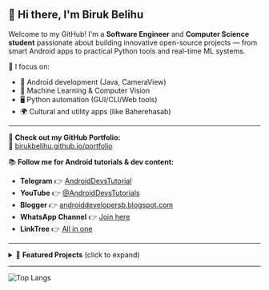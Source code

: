 ## 👋 Hi there, I'm Biruk Belihu

Welcome to my GitHub! I'm a **Software Engineer** and **Computer Science student** passionate about building innovative open-source projects — from smart Android apps to practical Python tools and real-time ML systems.

🎯 I focus on:
- 📱 Android development (Java, CameraView)
- 🧠 Machine Learning & Computer Vision
- 🖥️ Python automation (GUI/CLI/Web tools)
- 🌍 Cultural and utility apps (like Baherehasab)

---

📌 **Check out my GitHub Portfolio:**  
🔗 [birukbelihu.github.io/portfolio](https://birukbelihu.github.io/portfolio/)

📚 **Follow me for Android tutorials & dev content:**
- **Telegram** 👉 [AndroidDevsTutorial](https://t.me/androiddevstutorial)
- **YouTube** 👉 [@AndroidDevsTutorials](https://youtube.com/@AndroidDevsTutorials)
- **Blogger** 👉 [androiddevelopersb.blogspot.com](https://androiddevelopersb.blogspot.com)
- **WhatsApp Channel** 👉 [Join here](https://whatsapp.com/channel/0029VaXEKtjJ3jv1OrvgOA3K)
- **LinkTree** 👉 [All in one](https://linktr.ee/androiddeveloperspage)

---

<details>
<summary>📂 <strong>Featured Projects</strong> (click to expand)</summary>

### 🔶 Baherehasab (ባሕረ ሓሳብ) Android App  
A modern Ethiopian calendar with religious holidays and fasting periods.  
[![View on GitHub](https://img.shields.io/badge/Repo-Link-blue?logo=github)](https://github.com/birukbelihu/BahereHasab)

---

### 🟩 pynum2words  
Multilingual number-to-words and words-to-number converter in Python.  
[![PyPI](https://img.shields.io/pypi/v/pynum2words?color=brightgreen&logo=pypi)](https://pypi.org/project/pynum2words)  
[![View on GitHub](https://img.shields.io/badge/Repo-Link-blue?logo=github)](https://github.com/birukbelihu/pynum2words)

---

### 🎨 Image Background Remover  
Remove image backgrounds with Python using CLI, GUI (CustomTkinter), and web UI.  
[![View on GitHub](https://img.shields.io/badge/Repo-Link-blue?logo=github)](https://github.com/birukbelihu/ImageBackgroundRemover)

---

### 😴 Drowsiness Detection System  
Real-time fatigue detection using OpenCV + eye state ML model.  
[![View on GitHub](https://img.shields.io/badge/Repo-Link-blue?logo=github)](https://github.com/birukbelihu/DrowsinessDetection)

---

### 😃 Real-Time Emotion Recognition  
Detect facial emotions using TensorFlow & webcam input.  
[![View on GitHub](https://img.shields.io/badge/Repo-Link-blue?logo=github)](https://github.com/birukbelihu/EmotionRecognition)

---

### 😷 Android Mask Detection App  
Java-based Android app using CameraView and ML model for face mask detection.  
[![View on GitHub](https://img.shields.io/badge/Repo-Link-blue?logo=github)](https://github.com/birukbelihu/AndroidMaskDetection)

</details>

---

![Top Langs](https://github-readme-stats.vercel.app/api/top-langs/?username=birukbelihu&layout=compact&langs_count=8&hide=html)